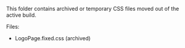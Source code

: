 This folder contains archived or temporary CSS files moved out of the active build.

Files:
- LogoPage.fixed.css (archived)
